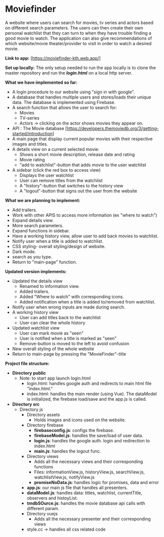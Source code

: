 # Moviefinder
A website where users can search for movies, tv series and actors based
on different search parameters. The users can then create their
own personal watchlist that they can turn to when they have trouble 
finding a good movie to watch. The application can also give recommendations
of which website/movie theater/provider to visit in order to watch a desired movie.

**Link to app:**
[https://moviefinder-kth.web.app/]

**Set up locally:**
The only setup needed to run the app locally is to clone the master repository and 
run the **_login.html_** on a local http server. 

**What we have implemented so far:**

- A login procedure to our website using "sign in with google".
- A database that handles multiple users and stores/loads their unique data. 
The database is implemented using Firebase.
- A search function that allows the user to search for:
  - Movies
  - TV-series
  - Actors -> clicking on the actor shows movies they appear on.
- API : The Movie database [https://developers.themoviedb.org/3/getting-started/introduction]
- A main page that display current popular movies with their respective images and titles.
- A details view on a current selected movie:
  - Shows a short movie description, release date and rating
  - Movie rating 
  - "add to watchlist"-button that adds movie to the user watchlist
- A sidebar (click the red box to access view)
  - Displays the user watchlist
  - User can remove titles from the watchlist
  - A "history"-button that switches to the history view
  - A "logout"-button that signs out the user from the website
  
**What we are planning to implement:**
- Add trailers.
- Work with other APIS to access more information (ex "where to watch")
- Expand details view.
- More search parameters.
- Expand functions in sidebar.
- Have a working history view, allow user to add back movies to watchlist.
- Notify user when a title is added to watchlist.
- CSS styling- overall styling/design of website.
- Dark mode.
- search as you type.
- Return to "main-page" function.

**Updated version implements:**
- Updated the details view
  - Renamed to information view.
  - Added trailers.
  - Added "Where to watch" with corresponding icons.
  - Added notification when a title is added to/removed from watchlist.
- Notify user when wrong inputs are made during search.
- A working history view
  - User can add titles back to the watchlist
  - User can clear the whole history
- Updated watchlist view
  - User can mark movie as "seen"
  - User is notified when a title is marked as "seen"
  - Remove-button is moved to the left to avoid confusion
- New overall styling of the whole website
- Return to main-page by pressing the "MovieFinder"-title

**Project file structure:**
- **Directory public**
  - Note: to start app launch login.html
    - login.html: handles google auth and redirects to main html file "index.html."
    - index.html: handles the main render (using Vue). The dataModel is
      initialized, the firebase load/save and the app.js is called.
- **Directory src**
  - Directory js
    - Directory assets
      - Holds images and icons used on the website.
    - Directory firebase
      - **firebaseconfig.js**: configs the firebase.
      - **firebaseModel.js**: handles the save/load of user data.
      - **login.js**: handles the google auth. login and redirection to index.html
      - **main.js**: handles the logout func. 
    - Directory views
      - Adds all the necessary views and their corresponding functions
      - Files: informationView.js, historyView.js, searchView.js, watchlistView.js, notifyView.js
      - **promiseNoData.js**: handles logic for promises, data  and error
    - **app.js**: our main js file that handles all presenters.
    - **dataModel.js**: handles data: titles, watchlist, currentTitle, observers and histoyList.
    - **tmdbSOurce.js**: handles the movie database api calls with different param.
    - Directory vuejs
      -  Adds all the necessary presenter and their corresponding views
    - style.cc -> handles all css related code
    


